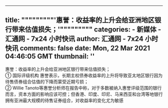 
---
title: """""""""'惠誉：收益率的上升会给亚洲地区银行带来估值损失；'"""""""""
categories: 
    - 新媒体
    - 汇通网 - 7x24 小时快讯
author: 汇通网 - 7x24 小时快讯
comments: false
date: Mon, 22 Mar 2021 04:46:05 GMT
thumbnail: ''
---

<div>   
惠誉：收益率的上升会给亚洲地区银行带来估值损失；<br>① 国际评级机构 惠誉表示，长期主权债券收益率的上升将导致亚太地区银行因为待售债券组合估值的下降而蒙受近期亏损；<br>② Willie Tanoto等惠誉分析师在报告中称，对于多数被纳入惠誉评级范围的银行而言，资本方面的影响应该可控；但香港、印度、印尼、马来西亚和台湾等地银行拥有亚洲最大规模的待售证券组合，对收益率的变化尤为敏感
                                                                                                  
</div>
            
